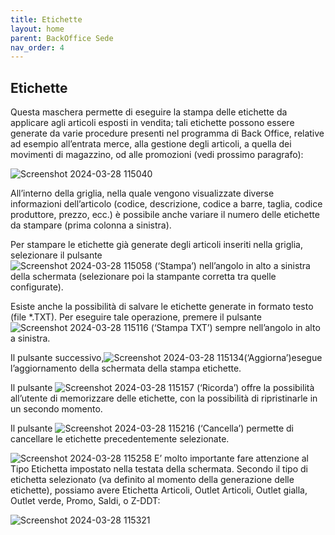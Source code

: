 ```yaml
---
title: Etichette
layout: home
parent: BackOffice Sede
nav_order: 4
---
```


## Etichette

Questa maschera permette di eseguire la stampa delle etichette da applicare agli articoli esposti in vendita; tali etichette possono essere generate da varie procedure presenti nel programma di Back Office, relative ad esempio all’entrata merce, alla gestione degli articoli, a quella dei movimenti di magazzino, od alle promozioni (vedi prossimo paragrafo):

![Screenshot 2024-03-28 115040](https://github.com/BBCWiki/Manuals-user-/assets/164161230/b4c4c9f7-219d-48d4-ad8c-836db31e77d9)

All’interno della griglia, nella quale vengono visualizzate diverse informazioni dell’articolo (codice, descrizione, codice a barre, taglia, codice produttore, prezzo, ecc.) è possibile anche variare il numero delle etichette da stampare (prima colonna a sinistra).

Per stampare le etichette già generate degli articoli inseriti nella griglia, selezionare il pulsante  
![Screenshot 2024-03-28 115058](https://github.com/BBCWiki/Manuals-user-/assets/164161230/40b0422e-9936-418d-831b-a01827e4be2a) (‘Stampa’) nell’angolo in alto a sinistra della schermata (selezionare poi la stampante corretta tra quelle configurate).

Esiste anche la possibilità di salvare le etichette generate in formato testo (file *.TXT). Per eseguire tale operazione, premere il pulsante 
![Screenshot 2024-03-28 115116](https://github.com/BBCWiki/Manuals-user-/assets/164161230/694d3659-0f91-4e3d-b104-b320e6272d69) (‘Stampa TXT’) sempre nell’angolo in alto a sinistra.

Il pulsante successivo,![Screenshot 2024-03-28 115134](https://github.com/BBCWiki/Manuals-user-/assets/164161230/4802f714-9618-48c3-9bb7-a08658a5fa18)(‘Aggiorna’)esegue l’aggiornamento della schermata della stampa etichette.

Il pulsante ![Screenshot 2024-03-28 115157](https://github.com/BBCWiki/Manuals-user-/assets/164161230/1612f823-210f-4427-a2ae-be00f19eab58)
(‘Ricorda’) offre la possibilità all’utente di memorizzare delle etichette, con la possibilità di ripristinarle in un secondo momento.

Il pulsante ![Screenshot 2024-03-28 115216](https://github.com/BBCWiki/Manuals-user-/assets/164161230/2d8bc339-32e4-4f3e-ae8a-2a4e6d9db6d8)
(‘Cancella’) permette di cancellare le etichette precedentemente selezionate.


![Screenshot 2024-03-28 115258](https://github.com/BBCWiki/Manuals-user-/assets/164161230/16ce9ed0-00fb-4626-b6fb-e7d0febaf873)
E’ molto importante fare attenzione al Tipo Etichetta impostato nella testata della schermata. Secondo il tipo di etichetta selezionato (va definito al momento della generazione delle etichette), possiamo avere Etichetta Articoli, Outlet Articoli, Outlet gialla, Outlet verde, Promo, Saldi, o Z-DDT:

![Screenshot 2024-03-28 115321](https://github.com/BBCWiki/Manuals-user-/assets/164161230/51595031-eef3-4fe6-afe3-532aa9d24d06)
